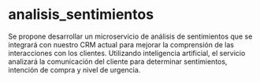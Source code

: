 # analisis_sentimientos
Se propone desarrollar un microservicio de análisis de sentimientos que se integrará con nuestro CRM actual para mejorar la comprensión de las interacciones con los clientes. Utilizando inteligencia artificial, el servicio analizará la comunicación del cliente para determinar sentimientos, intención de compra y nivel de urgencia.

